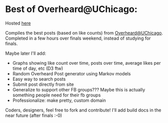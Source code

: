 Best of Overheard@UChicago:
=========
Hosted [here](https://overheard.herokuapp.com)

Compiles the best posts (based on like counts) from [Overheard@UChicago](https://www.facebook.com/groups/2709015299/). Completed in a few hours over finals weekend, instead of studying for finals.

Maybe later I'll add:
* Graphs showing like count over time, posts over time, average likes per time of day, etc (D3 ftw)
* Random Overheard Post generator using Markov models
* Easy way to search posts
* Submit post directly from site
* Generalize to support other FB groups??? Maybe this is actually something people need for their fb groups
* Professionalize: make pretty, custom domain

Coders, designers, feel free to fork and contribute! I'll add build docs in the near future (after finals :-0)
